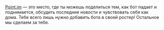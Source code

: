 [Point.im](https://point.im) — это место, где ты можешь поделиться тем, как бот падает и поднимается, обсудить последние новости и чувствовать себя как дома. Тебе всего лишь нужно добавить бота в своей ростер! Остальное мы сделаем за тебя.
